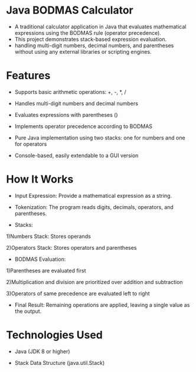 # Java BODMAS Calculator

* A traditional calculator application in Java that evaluates mathematical expressions using the BODMAS rule (operator precedence).
* This project demonstrates stack-based expression evaluation.
* handling multi-digit numbers, decimal numbers, and parentheses without using any external libraries or scripting engines.

# Features

* Supports basic arithmetic operations: +, -, *, /

* Handles multi-digit numbers and decimal numbers

* Evaluates expressions with parentheses ()

* Implements operator precedence according to BODMAS

* Pure Java implementation using two stacks: one for numbers and one for operators

* Console-based, easily extendable to a GUI version

# How It Works

* Input Expression: Provide a mathematical expression as a string.

* Tokenization: The program reads digits, decimals, operators, and parentheses.

* Stacks:

1)Numbers Stack: Stores operands

2)Operators Stack: Stores operators and parentheses

* BODMAS Evaluation:

1)Parentheses are evaluated first

2)Multiplication and division are prioritized over addition and subtraction

3)Operators of same precedence are evaluated left to right

* Final Result: Remaining operations are applied, leaving a single value as the output.

# Technologies Used

* Java (JDK 8 or higher)

* Stack Data Structure (java.util.Stack)
